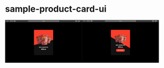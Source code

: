 # sample-product-card-ui
<div style="display:flex;">
<img src="README/off.png" style="width:50%">
<img src="README/on.png" style="width:50%">
</div>
